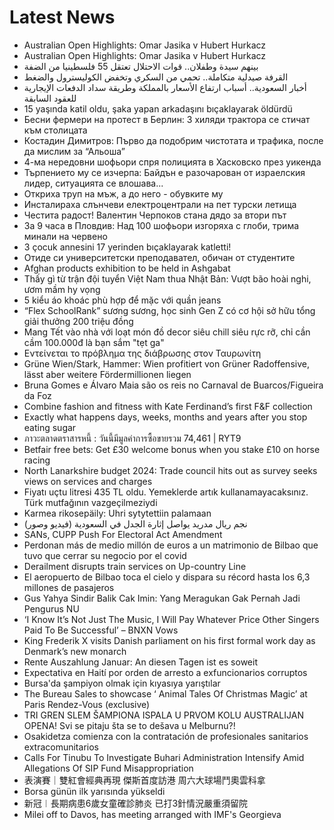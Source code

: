 # Latest News
-  Australian Open Highlights: Omar Jasika v Hubert Hurkacz
-  Australian Open Highlights: Omar Jasika v Hubert Hurkacz
-  بينهم سيدة وطفلان.. قوات الاحتلال تعتقل 55 فلسطينيا من الضفة
-  القرفة صيدلية متكاملة.. تحمي من السكري وتخفض الكوليسترول والضغط
-  أخبار السعودية.. أسباب ارتفاع الأسعار بالمملكة وطريقة سداد الدفعات الإيجارية للعقود السابقة
-  15 yaşında katil oldu, şaka yapan arkadaşını bıçaklayarak öldürdü
-  Бесни фермери на протест в Берлин: 3 хиляди трактора се стичат към столицата
-  Костадин Димитров: Първо да подобрим чистотата и трафика, после да мислим за “Альоша”
-  4-ма нередовни шофьори спря полицията в Хасковско през уикенда
-  Търпението му се изчерпа: Байдън е разочарован от израелския лидер, ситуацията се влошава...
-  Откриха труп на мъж, а до него - обувките му
-  Инсталираха слънчеви електроцентрали на пет турски летища
-  Честита радост! Валентин Черпоков стана дядо за втори път
-  За 9 часа в Пловдив: Над 100 шофьори изгоряха с глоби, трима минали на червено
-  3 çocuk annesini 17 yerinden bıçaklayarak katletti!
-  Отиде си университетски преподавател, обичан от студентите
-  Afghan products exhibition to be held in Ashgabat
-  Thấy gì từ trận đội tuyển Việt Nam thua Nhật Bản: Vượt bão hoài nghi, ươm mầm hy vọng
-  5 kiểu áo khoác phù hợp để mặc với quần jeans
-  “Flex SchoolRank” sương sương, học sinh Gen Z có cơ hội sở hữu tổng giải thưởng 200 triệu đồng
-  Mang Tết vào nhà với loạt món đồ decor siêu chill siêu rực rỡ, chỉ cần cầm 100.000đ là bạn sắm "tẹt ga"
-  Εντείνεται το πρόβλημα της διάβρωσης στον Ταυρωνίτη
-  Grüne Wien/Stark, Hammer: Wien profitiert von Grüner Radoffensive, lässt aber weitere Fördermillionen liegen
-  Bruna Gomes e Álvaro Maia são os reis no Carnaval de Buarcos/Figueira da Foz
-  Combine fashion and fitness with Kate Ferdinand’s first F&F collection
-  Exactly what happens days, weeks, months and years after you stop eating sugar
-  ภาวะตลาดตราสารหนี้ : วันนี้มีมูลค่าการซื้อขายรวม 74,461 | RYT9
-  Betfair free bets: Get £30 welcome bonus when you stake £10 on horse racing
-  North Lanarkshire budget 2024: Trade council hits out as survey seeks views on services and charges
-  Fiyatı uçtu litresi 435 TL oldu. Yemeklerde artık kullanamayacaksınız. Türk mutfağının vazgeçilmeziydi
-  Karmea rikosepäily: Uhri sytytettiin palamaan
-  نجم ريال مدريد يواصل إثارة الجدل في السعودية (فيديو وصور)
-  SANs, CUPP Push For Electoral Act Amendment
-  Perdonan más de medio millón de euros a un matrimonio de Bilbao que tuvo que cerrar su negocio por el covid
-  Derailment disrupts train services on Up-country Line
-  El aeropuerto de Bilbao toca el cielo y dispara su récord hasta los 6,3 millones de pasajeros
-  Gus Yahya Sindir Balik Cak Imin: Yang Meragukan Gak Pernah Jadi Pengurus NU
-  ‘I Know It’s Not Just The Music, I Will Pay Whatever Price Other Singers Paid To Be Successful’ – BNXN Vows
-  King Frederik X visits Danish parliament on his first formal work day as Denmark’s new monarch
-  Rente Auszahlung Januar: An diesen Tagen ist es soweit
-  Expectativa en Haití por orden de arresto a exfuncionarios corruptos
-  Bursa'da şampiyon olmak için kıyasıya yarıştılar
-  The Bureau Sales to showcase ‘ Animal Tales Of Christmas Magic’ at Paris Rendez-Vous (exclusive)
-  TRI GREN SLEM ŠAMPIONA ISPALA U PRVOM KOLU AUSTRALIJAN OPENA! Svi se pitaju šta se to dešava u Melburnu?!
-  Osakidetza comienza con la contratación de profesionales sanitarios extracomunitarios
-  Calls For Tinubu To Investigate Buhari Administration Intensify Amid Allegations Of SIP Fund Misappropriation
-  表演賽｜雙紅會經典再現 傑斯首度訪港 周六大球場鬥奧雲科拿
-  Borsa günün ilk yarısında yükseldi
-  新冠︱長期病患6歲女童確診肺炎 已打3針情況嚴重須留院
-  Milei off to Davos, has meeting arranged with IMF's Georgieva
